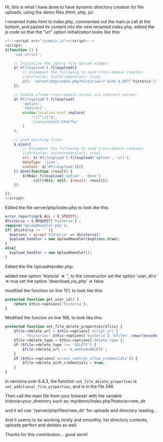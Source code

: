 Hi, this is what I have done to have dynamic directory creation for file uploads, using the demo files (html, php, js):

I renamed index.html to index.php, commented out the main.js call at the bottom, and pasted its content into the new renamed index.php, edited the js code so that the "url" option initialization looks like this:
```js
<!--<script src="js/main.js"></script>-->
<script>
$(function () {
    'use strict';

    // Initialize the jQuery File Upload widget:
    $('#fileupload').fileupload({
        // Uncomment the following to send cross-domain cookies:
        //xhrFields: {withCredentials: true},
        url: 'server/php/index.php?historia=<? echo $_GET['historia'];?>' // <<<<<<<<<<<<<
    });

    // Enable iframe cross-domain access via redirect option:
    $('#fileupload').fileupload(
        'option',
        'redirect',
        window.location.href.replace(
            /\/[^\/]*$/,
            '/cors/result.html?%s'
        )
    );

    // Load existing files:
    $.ajax({
        // Uncomment the following to send cross-domain cookies:
        //xhrFields: {withCredentials: true},
        url: $('#fileupload').fileupload('option', 'url'),
        dataType: 'json',
        context: $('#fileupload')[0]
    }).done(function (result) {
        $(this).fileupload('option', 'done')
            .call(this, null, {result: result});
    });

});
</script>
```

Edited the file server/php/index.php to look like this:
```php
error_reporting(E_ALL | E_STRICT);
$historia = $_REQUEST['historia'] ;
require('UploadHandler.php');
if( $historia != '' ){
  $options = array('historia' => $historia);
  $upload_handler = new UploadHandler($options,true);
}
else{
  $upload_handler = new UploadHandler();
}
```

Edited the file UploadHandler.php: 

added new option 'historia' => '', to the constructor
set the option 'user_dirs' => true
set the option 'download_via_php' => false

modified the function on line 151, to look like this:
```php
protected function get_user_id() {
    return $this->options['historia'];
}
```
Modified the funcion on line 186, to look like this:
```php
protected function set_file_delete_properties($file) {
    $file->delete_url = $this->options['script_url']
        .'?historia='.$this->options['historia'].'&file='.rawurlencode($file->name); // <<<<<<<<<<<<<<
    $file->delete_type = $this->options['delete_type'];
    if ($file->delete_type !== 'DELETE') {
        $file->delete_url .= '&_method=DELETE';
    }
    if ($this->options['access_control_allow_credentials']) {
        $file->delete_with_credentials = true;
    }
}
```
In versions over 6.4.3, the function `set_file_delete_properties` is `set_additional_file_properties`, and is in the file 246.

Then call the main file from your browser with the variable historia=your_directory such as:
my/demo/index.php?historia=new_dir

and it wil use '/server/php/files/new_dir' for uploads and directory reading...

And it seems to be working nicely and smoothly, list directory contents, uploads perfect and deletes as well.

Thanks for this contribution... good work!